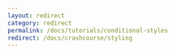 ```yaml
---
layout: redirect
category: redirect
permalink: /docs/tutorials/conditional-styles
redirect: /docs/crashcourse/styling
---
```

